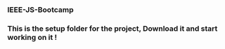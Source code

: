 ### IEEE-JS-Bootcamp
### This is the setup folder for the project, Download it and start working on it !
